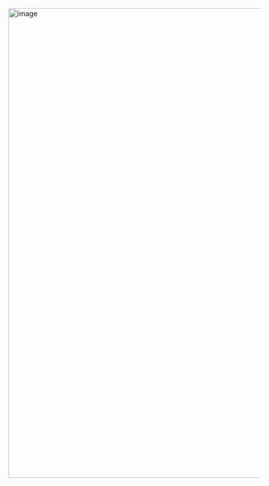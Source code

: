 <img width="1900" height="940" alt="image" src="https://github.com/user-attachments/assets/6e67a83a-a80e-4f5d-a9d7-59d9c85f14d6" />
